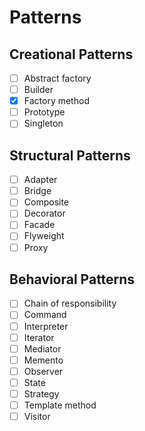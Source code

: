 # Patterns
 ## Creational Patterns
  - [ ] Abstract factory
  - [ ] Builder
  - [x] Factory method
  - [ ] Prototype
  - [ ] Singleton

 ## Structural Patterns
  - [ ] Adapter
  - [ ] Bridge
  - [ ] Composite
  - [ ] Decorator
  - [ ] Facade
  - [ ] Flyweight
  - [ ] Proxy

 ## Behavioral Patterns
  - [ ] Chain of responsibility
  - [ ] Command
  - [ ] Interpreter
  - [ ] Iterator
  - [ ] Mediator
  - [ ] Memento
  - [ ] Observer
  - [ ] State
  - [ ] Strategy
  - [ ] Template method
  - [ ] Visitor
